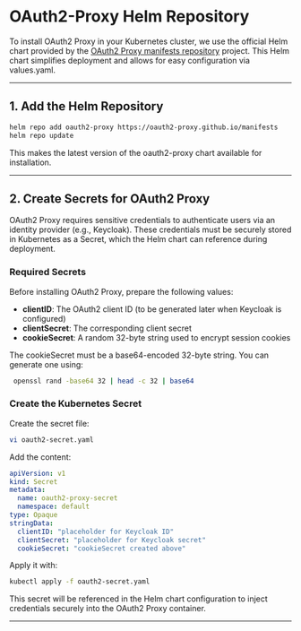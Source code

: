 # OAuth2-Proxy Helm Repository
To install OAuth2 Proxy in your Kubernetes cluster, we use the official Helm chart provided by the [OAuth2 Proxy manifests repository](https://github.com/oauth2-proxy/manifests) project. This Helm chart simplifies deployment and allows for easy configuration via values.yaml.

---

## 1. Add the Helm Repository
```bash
helm repo add oauth2-proxy https://oauth2-proxy.github.io/manifests
helm repo update
```
This makes the latest version of the oauth2-proxy chart available for installation.

---

## 2. Create Secrets for OAuth2 Proxy
OAuth2 Proxy requires sensitive credentials to authenticate users via an identity provider (e.g., Keycloak). These credentials must be securely stored in Kubernetes as a Secret, which the Helm chart can reference during deployment.

### Required Secrets
Before installing OAuth2 Proxy, prepare the following values:
- **clientID**: The OAuth2 client ID (to be generated later when Keycloak is configured)
- **clientSecret**: The corresponding client secret
- **cookieSecret**: A random 32-byte string used to encrypt session cookies

The cookieSecret must be a base64-encoded 32-byte string. You can generate one using:
```bash
 openssl rand -base64 32 | head -c 32 | base64
```

### Create the Kubernetes Secret
Create the secret file:
```bash
vi oauth2-secret.yaml
```
Add the content:
```yaml
apiVersion: v1
kind: Secret
metadata:
  name: oauth2-proxy-secret
  namespace: default
type: Opaque
stringData:
  clientID: "placeholder for Keycloak ID"
  clientSecret: "placeholder for Keycloak secret"
  cookieSecret: "cookieSecret created above"
```

Apply it with:
```bash
kubectl apply -f oauth2-secret.yaml
```
This secret will be referenced in the Helm chart configuration to inject credentials securely into the OAuth2 Proxy container.

---

